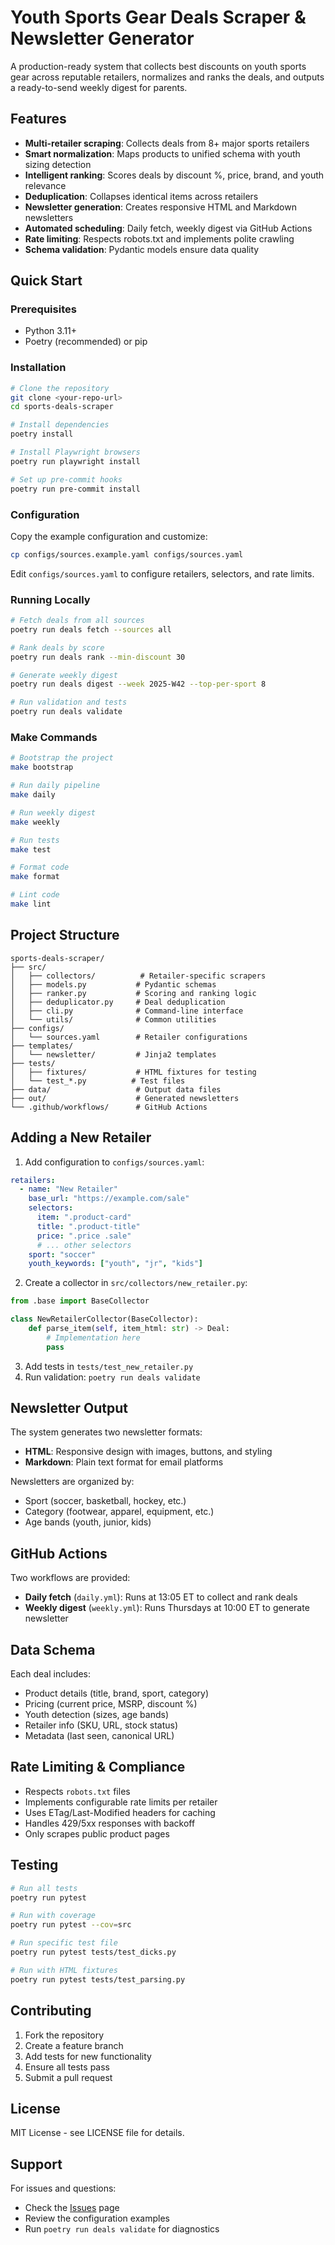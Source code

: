 # Youth Sports Gear Deals Scraper & Newsletter Generator

A production-ready system that collects best discounts on youth sports gear across reputable retailers, normalizes and ranks the deals, and outputs a ready-to-send weekly digest for parents.

## Features

- **Multi-retailer scraping**: Collects deals from 8+ major sports retailers
- **Smart normalization**: Maps products to unified schema with youth sizing detection
- **Intelligent ranking**: Scores deals by discount %, price, brand, and youth relevance
- **Deduplication**: Collapses identical items across retailers
- **Newsletter generation**: Creates responsive HTML and Markdown newsletters
- **Automated scheduling**: Daily fetch, weekly digest via GitHub Actions
- **Rate limiting**: Respects robots.txt and implements polite crawling
- **Schema validation**: Pydantic models ensure data quality

## Quick Start

### Prerequisites

- Python 3.11+
- Poetry (recommended) or pip

### Installation

```bash
# Clone the repository
git clone <your-repo-url>
cd sports-deals-scraper

# Install dependencies
poetry install

# Install Playwright browsers
poetry run playwright install

# Set up pre-commit hooks
poetry run pre-commit install
```

### Configuration

Copy the example configuration and customize:

```bash
cp configs/sources.example.yaml configs/sources.yaml
```

Edit `configs/sources.yaml` to configure retailers, selectors, and rate limits.

### Running Locally

```bash
# Fetch deals from all sources
poetry run deals fetch --sources all

# Rank deals by score
poetry run deals rank --min-discount 30

# Generate weekly digest
poetry run deals digest --week 2025-W42 --top-per-sport 8

# Run validation and tests
poetry run deals validate
```

### Make Commands

```bash
# Bootstrap the project
make bootstrap

# Run daily pipeline
make daily

# Run weekly digest
make weekly

# Run tests
make test

# Format code
make format

# Lint code
make lint
```

## Project Structure

```
sports-deals-scraper/
├── src/
│   ├── collectors/          # Retailer-specific scrapers
│   ├── models.py           # Pydantic schemas
│   ├── ranker.py           # Scoring and ranking logic
│   ├── deduplicator.py     # Deal deduplication
│   ├── cli.py              # Command-line interface
│   └── utils/              # Common utilities
├── configs/
│   └── sources.yaml        # Retailer configurations
├── templates/
│   └── newsletter/         # Jinja2 templates
├── tests/
│   ├── fixtures/           # HTML fixtures for testing
│   └── test_*.py          # Test files
├── data/                   # Output data files
├── out/                    # Generated newsletters
└── .github/workflows/      # GitHub Actions
```

## Adding a New Retailer

1. Add configuration to `configs/sources.yaml`:

```yaml
retailers:
  - name: "New Retailer"
    base_url: "https://example.com/sale"
    selectors:
      item: ".product-card"
      title: ".product-title"
      price: ".price .sale"
      # ... other selectors
    sport: "soccer"
    youth_keywords: ["youth", "jr", "kids"]
```

2. Create a collector in `src/collectors/new_retailer.py`:

```python
from .base import BaseCollector

class NewRetailerCollector(BaseCollector):
    def parse_item(self, item_html: str) -> Deal:
        # Implementation here
        pass
```

3. Add tests in `tests/test_new_retailer.py`
4. Run validation: `poetry run deals validate`

## Newsletter Output

The system generates two newsletter formats:

- **HTML**: Responsive design with images, buttons, and styling
- **Markdown**: Plain text format for email platforms

Newsletters are organized by:
- Sport (soccer, basketball, hockey, etc.)
- Category (footwear, apparel, equipment, etc.)
- Age bands (youth, junior, kids)

## GitHub Actions

Two workflows are provided:

- **Daily fetch** (`daily.yml`): Runs at 13:05 ET to collect and rank deals
- **Weekly digest** (`weekly.yml`): Runs Thursdays at 10:00 ET to generate newsletter

## Data Schema

Each deal includes:

- Product details (title, brand, sport, category)
- Pricing (current price, MSRP, discount %)
- Youth detection (sizes, age bands)
- Retailer info (SKU, URL, stock status)
- Metadata (last seen, canonical URL)

## Rate Limiting & Compliance

- Respects `robots.txt` files
- Implements configurable rate limits per retailer
- Uses ETag/Last-Modified headers for caching
- Handles 429/5xx responses with backoff
- Only scrapes public product pages

## Testing

```bash
# Run all tests
poetry run pytest

# Run with coverage
poetry run pytest --cov=src

# Run specific test file
poetry run pytest tests/test_dicks.py

# Run with HTML fixtures
poetry run pytest tests/test_parsing.py
```

## Contributing

1. Fork the repository
2. Create a feature branch
3. Add tests for new functionality
4. Ensure all tests pass
5. Submit a pull request

## License

MIT License - see LICENSE file for details.

## Support

For issues and questions:
- Check the [Issues](https://github.com/your-repo/issues) page
- Review the configuration examples
- Run `poetry run deals validate` for diagnostics

